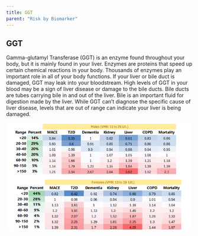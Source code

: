 ```yaml
---
title: GGT
parent: "Risk by Biomarker"
---
```



## GGT


Gamma-glutamyl Transferase (GGT) is an enzyme found throughout your body, but it is mainly found in your liver. Enzymes are proteins that speed up certain chemical reactions in your body. Thousands of enzymes play an important role in all of your body functions. If your liver or bile duct is damaged, GGT may leak into your bloodstream. High levels of GGT in your blood may be a sign of liver disease or damage to the bile ducts. Bile ducts are tubes carrying bile in and out of the liver. Bile is an important fluid for digestion made by the liver. While GGT can’t diagnose the specific cause of liver disease, levels that are out of range can indicate your liver is being damaged.


![GGTrr](/assets/images/rr_ggt.png)




